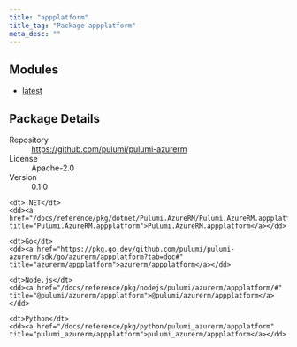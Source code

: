 ```yaml
---
title: "appplatform"
title_tag: "Package appplatform"
meta_desc: ""
---
```


<!-- WARNING: this file was generated by Pulumi Docs Generator. -->
<!-- Do not edit by hand unless you're certain you know what you are doing! -->



<h2 id="modules">Modules</h2>
<ul class="api">
    <li><a href="latest/" title="latest"><span class="symbol module"></span>latest</a></li>
</ul>

<h2 id="package-details">Package Details</h2>
<dl class="package-details">
	<dt>Repository</dt>
	<dd><a href="https://github.com/pulumi/pulumi-azurerm">https://github.com/pulumi/pulumi-azurerm</a></dd>
	<dt>License</dt>
	<dd>Apache-2.0</dd>
	<dt>Version</dt>
	<dd>0.1.0</dd>
</dl>



<dl class="tabular">

    <dt>.NET</dt>
    <dd><a href="/docs/reference/pkg/dotnet/Pulumi.AzureRM/Pulumi.AzureRM.appplatform.html" title="Pulumi.AzureRM.appplatform">Pulumi.AzureRM.appplatform</a></dd>

    <dt>Go</dt>
    <dd><a href="https://pkg.go.dev/github.com/pulumi/pulumi-azurerm/sdk/go/azurerm/appplatform?tab=doc#" title="azurerm/appplatform">azurerm/appplatform</a></dd>

    <dt>Node.js</dt>
    <dd><a href="/docs/reference/pkg/nodejs/pulumi/azurerm/appplatform/#" title="@pulumi/azurerm/appplatform">@pulumi/azurerm/appplatform</a></dd>

    <dt>Python</dt>
    <dd><a href="/docs/reference/pkg/python/pulumi_azurerm/appplatform" title="pulumi_azurerm/appplatform">pulumi_azurerm/appplatform</a></dd>

</dl>

